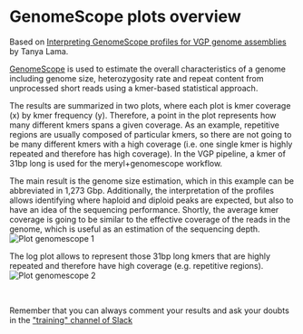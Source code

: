 GenomeScope plots overview
==========================
Based on [Interpreting GenomeScope profiles for VGP genome assemblies](https://hackmd.io/@tlama/Sk1HmluTH) by Tanya Lama.

[GenomeScope](https://github.com/schatzlab/genomescope) is used to estimate the overall characteristics of a genome including genome size, heterozygosity rate and repeat content from unprocessed short reads using a kmer-based statistical approach.


The results are summarized in two plots, where each plot is kmer coverage (x) by kmer frequency (y). Therefore, a point in the plot represents how many different kmers spans a given coverage. As an example, repetitive regions are usually composed of particular kmers, so there are not going to be many different kmers with a high coverage (i.e. one single kmer is highly repeated and therefore has high coverage). In the VGP pipeline, a kmer of 31bp long is used for the meryl+genomescope workflow.


The main result is the genome size estimation, which in this example can be abbreviated in 1,273 Gbp. Additionally, the interpretation of the profiles allows identifying where haploid and diploid peaks are expected, but also to have an idea of the sequencing performance. Shortly, the average kmer coverage is going to be similar to the effective coverage of the reads in the genome, which is useful as an estimation of the sequencing depth.
![Plot genomescope 1](https://github.com/VGP/vgp-assembly/blob/master/tutorials/images_1.6/genomescope_plot.png)


The log plot allows to represent those 31bp long kmers that are highly repeated and therefore have high coverage (e.g. repetitive regions). 
![Plot genomescope 2](https://github.com/VGP/vgp-assembly/blob/master/tutorials/images_1.6/genomescope_log_plot.png)

<br/>

Remember that you can always comment your results and ask your doubts in the ["training" channel of Slack](https://genomeark.slack.com/archives/CE7FU8YAC)
